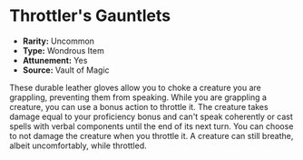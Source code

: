 # Throttler's Gauntlets

- **Rarity:** Uncommon
- **Type:** Wondrous Item
- **Attunement:** Yes
- **Source:** Vault of Magic

These durable leather gloves allow you to choke a creature you are grappling, preventing them from speaking. While you are grappling a creature, you can use a bonus action to throttle it. The creature takes damage equal to your proficiency bonus and can't speak coherently or cast spells with verbal components until the end of its next turn. You can choose to not damage the creature when you throttle it. A creature can still breathe, albeit uncomfortably, while throttled.
